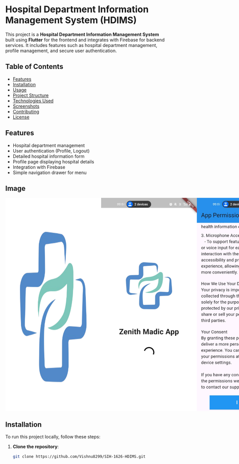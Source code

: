 # Hospital Department Information Management System (HDIMS)

This project is a **Hospital Department Information Management System** built using **Flutter** for the frontend and integrates with Firebase for backend services. It includes features such as hospital department management, profile management, and secure user authentication.

## Table of Contents

- [Features](#features)
- [Installation](#installation)
- [Usage](#usage)
- [Project Structure](#project-structure)
- [Technologies Used](#technologies-used)
- [Screenshots](#screenshots)
- [Contributing](#contributing)
- [License](#license)

## Features

- Hospital department management
- User authentication (Profile, Logout)
- Detailed hospital information form
- Profile page displaying hospital details
- Integration with Firebase
- Simple navigation drawer for menu
## Image
<div style="display: flex; justify-content: space-around;">
  <img src="assets/logo.png" width="300" alt="Hospital Form Page">
  <img src="assets/zenith.jpg" width="300" alt="Hospital Home Page">
   <img src="assets/zenith1.jpg" width="300" alt="Hospital Home Page">
   <img src="assets/zenith2.jpg" width="300" alt="Hospital Home Page">
   <img src="assets/zenith3.jpg" width="300" alt="Hospital Home Page">
   <img src="assets/zenith4.jpg" width="300" alt="Hospital Home Page">
   <img src="assets/zenith5.jpg" width="300" alt="Hospital Home Page">
   <img src="assets/zenith6.jpg" width="300" alt="Hospital Home Page">
</div>

## Installation

To run this project locally, follow these steps:

1. **Clone the repository**:
   ```bash
   git clone https://github.com/Vishnu8299/SIH-1626-HDIMS.git
